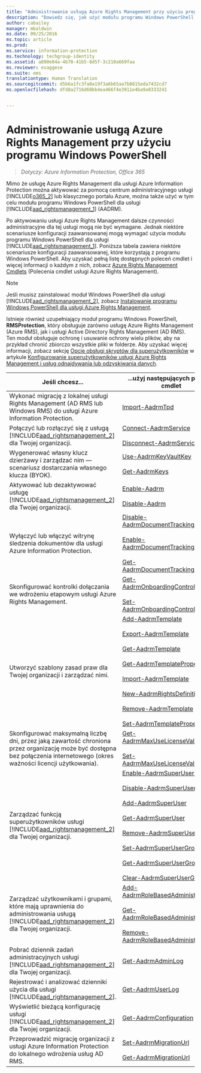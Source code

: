 ```yaml
---
title: "Administrowanie usługą Azure Rights Management przy użyciu programu Windows PowerShell | Azure Information Protection"
description: "Dowiedz się, jak użyć modułu programu Windows PowerShell dla usługi Azure Rights Management (AADRM) w ramach usługi Azure Information Protection w celu administrowania usługą AADRM na potrzeby Twojej organizacji."
author: cabailey
manager: mbaldwin
ms.date: 09/25/2016
ms.topic: article
ms.prod: 
ms.service: information-protection
ms.technology: techgroup-identity
ms.assetid: a890e04a-4b70-41b5-8d5f-3c210a669faa
ms.reviewer: esaggese
ms.suite: ems
translationtype: Human Translation
ms.sourcegitcommit: d5b6a1fc3fa0a19f3a6b65aa7b8815eda7432cd7
ms.openlocfilehash: dfd8a2716d60bb4ea466f4e3911e4ba9a0333241


---
```


# Administrowanie usługą Azure Rights Management przy użyciu programu Windows PowerShell

>*Dotyczy: Azure Information Protection, Office 365*

Mimo że usługę Azure Rights Management dla usługi Azure Information Protection można aktywować za pomocą centrum administracyjnego usługi [!INCLUDE[o365_2](../includes/o365_2_md.md)] lub klasycznego portalu Azure, można także użyć w tym celu modułu programu Windows PowerShell dla usługi [!INCLUDE[aad_rightsmanagement_1](../includes/aad_rightsmanagement_1_md.md)] (AADRM).

Po aktywowaniu usługi Azure Rights Management dalsze czynności administracyjne dla tej usługi mogą nie być wymagane. Jednak niektóre scenariusze konfiguracji zaawansowanej mogą wymagać użycia modułu programu Windows PowerShell dla usługi [!INCLUDE[aad_rightsmanagement_1](../includes/aad_rightsmanagement_1_md.md)]. Poniższa tabela zawiera niektóre scenariusze konfiguracji zaawansowanej, które korzystają z programu Windows PowerShell. Aby uzyskać pełną listę dostępnych poleceń cmdlet i więcej informacji o każdym z nich, zobacz [Azure Rights Management Cmdlets](http://msdn.microsoft.com/library/azure/dn629398.aspx) (Polecenia cmdlet usługi Azure Rights Management).

> [!NOTE]
> Jeśli musisz zainstalować moduł Windows PowerShell dla usługi [!INCLUDE[aad_rightsmanagement_2](../includes/aad_rightsmanagement_2_md.md)], zobacz [Instalowanie programu Windows PowerShell dla usługi Azure Rights Management](install-powershell.md).

Istnieje również uzupełniający moduł programu Windows PowerShell, **RMSProtection**, który obsługuje zarówno usługę Azure Rights Management (Azure RMS), jak i usługi Active Directory Rights Management (AD RMS). Ten moduł obsługuje ochronę i usuwanie ochrony wielu plików, aby na przykład chronić zbiorczo wszystkie pliki w folderze. Aby uzyskać więcej informacji, zobacz sekcję [Opcje obsługi skryptów dla superużytkowników](configure-super-users.md#scripting-options-for-super-users) w artykule [Konfigurowanie superużytkowników usługi Azure Rights Management i usług odnajdywania lub odzyskiwania danych](configure-super-users.md).

|Jeśli chcesz...|...użyj następujących poleceń cmdlet|
|-------------------|------------------------------|
|Wykonać migrację z lokalnej usługi Rights Management (AD RMS lub Windows RMS) do usługi Azure Information Protection.|[Import-AadrmTpd](http://msdn.microsoft.com/library/azure/dn857523.aspx)|
|Połączyć lub rozłączyć się z usługą [!INCLUDE[aad_rightsmanagement_2](../includes/aad_rightsmanagement_2_md.md)] dla Twojej organizacji.|[Connect-AadrmService](http://msdn.microsoft.com/library/azure/dn629415.aspx)<br /><br />[Disconnect-AadrmService](http://msdn.microsoft.com/library/azure/dn629416.aspx)|
|Wygenerować własny klucz dzierżawy i zarządzać nim — scenariusz dostarczania własnego klucza (BYOK).|[Use-AadrmKeyVaultKey](https://msdn.microsoft.com/library/azure/mt759829.aspx)<br /><br />[Get-AadrmKeys](http://msdn.microsoft.com/library/azure/dn629420.aspx)|
|Aktywować lub dezaktywować usługę [!INCLUDE[aad_rightsmanagement_2](../includes/aad_rightsmanagement_2_md.md)] dla Twojej organizacji.|[Enable-Aadrm](http://msdn.microsoft.com/library/azure/dn629412.aspx)<br /><br />[Disable-Aadrm](http://msdn.microsoft.com/library/azure/dn629422.aspx)|
|Wyłączyć lub włączyć witrynę śledzenia dokumentów dla usługi Azure Information Protection.|[Disable-AadrmDocumentTrackingFeature](https://msdn.microsoft.com/library/azure/mt548471.aspx)<br /><br />[Enable-AadrmDocumentTrackingFeature](https://msdn.microsoft.com/library/azure/mt548469.aspx)<br /><br />[Get-AadrmDocumentTrackingFeature](https://msdn.microsoft.com/library/azure/mt548470.aspx)|
|Skonfigurować kontrolki dołączania we wdrożeniu etapowym usługi Azure Rights Management.|[Get-AadrmOnboardingControlPolicy](http://msdn.microsoft.com/library/azure/dn857522.aspx)<br /><br />[Set-AadrmOnboardingControlPolicy](http://msdn.microsoft.com/library/azure/dn857521.aspx)|
|Utworzyć szablony zasad praw dla Twojej organizacji i zarządzać nimi.|[Add-AadrmTemplate](http://msdn.microsoft.com/library/azure/dn727075.aspx)<br /><br />[Export-AadrmTemplate](http://msdn.microsoft.com/library/azure/dn727078.aspx)<br /><br />[Get-AadrmTemplate](http://msdn.microsoft.com/library/azure/dn727079.aspx)<br /><br />[Get-AadrmTemplateProperty](http://msdn.microsoft.com/library/azure/dn727081.aspx)<br /><br />[Import-AadrmTemplate](http://msdn.microsoft.com/library/azure/dn727077.aspx)<br /><br />[New-AadrmRightsDefinition](http://msdn.microsoft.com/library/azure/dn727080.aspx)<br /><br />[Remove-AadrmTemplate](http://msdn.microsoft.com/library/azure/dn727082.aspx)<br /><br />[Set-AadrmTemplateProperty](http://msdn.microsoft.com/library/azure/dn727076.aspx)|
|Skonfigurować maksymalną liczbę dni, przez jaką zawartość chroniona przez organizację może być dostępna bez połączenia internetowego (okres ważności licencji użytkowania).|[Get-AadrmMaxUseLicenseValidityTime](https://msdn.microsoft.com/library/azure/dn932062.aspx)<br /><br />[Set-AadrmMaxUseLicenseValidityTime](https://msdn.microsoft.com/library/azure/dn932063.aspx)|
|Zarządzać funkcją superużytkowników usługi [!INCLUDE[aad_rightsmanagement_2](../includes/aad_rightsmanagement_2_md.md)] dla Twojej organizacji.|[Enable-AadrmSuperUserFeature](https://msdn.microsoft.com/library/azure/dn629400.aspx)<br /><br />[Disable-AadrmSuperUserFeature](https://msdn.microsoft.com/library/azure/dn629428.aspx)<br /><br />[Add-AadrmSuperUser](http://msdn.microsoft.com/library/azure/dn629411.aspx)<br /><br />[Get-AadrmSuperUser](https://msdn.microsoft.com/library/azure/dn629408.aspx)<br /><br />[Remove-AadrmSuperUser](https://msdn.microsoft.com/library/azure/dn629405.aspx)<br /><br />[Set-AadrmSuperUserGroup](https://msdn.microsoft.com/library/azure/mt653943.aspx)<br /><br />[Get-AadrmSuperUserGroup](https://msdn.microsoft.com/library/azure/mt653942.aspx)<br /><br />[Clear-AadrmSuperUserGroup](https://msdn.microsoft.com/library/azure/mt653944.aspx)|
|Zarządzać użytkownikami i grupami, które mają uprawnienia do administrowania usługą [!INCLUDE[aad_rightsmanagement_2](../includes/aad_rightsmanagement_2_md.md)] dla Twojej organizacji.|[Add-AadrmRoleBasedAdministrator](http://msdn.microsoft.com/library/azure/dn629417.aspx)<br /><br />[Get-AadrmRoleBasedAdministrator](https://msdn.microsoft.com/library/azure/dn629407.aspx)<br /><br />[Remove-AadrmRoleBasedAdministrator](https://msdn.microsoft.com/library/azure/dn629424.aspx)|
|Pobrać dziennik zadań administracyjnych usługi [!INCLUDE[aad_rightsmanagement_2](../includes/aad_rightsmanagement_2_md.md)] dla Twojej organizacji.|[Get-AadrmAdminLog](https://msdn.microsoft.com/library/azure/dn629430.aspx)|
|Rejestrować i analizować dzienniki użycia dla usługi [!INCLUDE[aad_rightsmanagement_2](../includes/aad_rightsmanagement_2_md.md)].|[Get-AadrmUserLog](https://msdn.microsoft.com/library/azure/mt653941.aspx)|
|Wyświetlić bieżącą konfigurację usługi [!INCLUDE[aad_rightsmanagement_2](../includes/aad_rightsmanagement_2_md.md)] dla Twojej organizacji.|[Get-AadrmConfiguration](http://msdn.microsoft.com/library/azure/dn629410.aspx)|
|Przeprowadzić migrację organizacji z usługi Azure Information Protection do lokalnego wdrożenia usług AD RMS.|[Set-AadrmMigrationUrl](https://msdn.microsoft.com/library/azure/dn629429.aspx)<br /><br />[Get-AadrmMigrationUrl](http://msdn.microsoft.com/library/azure/dn629403.aspx)|






<!--HONumber=Sep16_HO4-->



